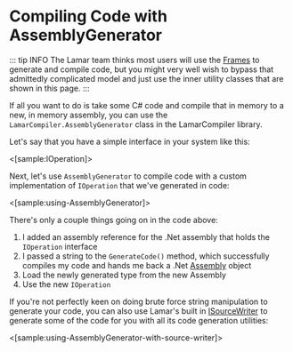 # Compiling Code with AssemblyGenerator

::: tip INFO
The Lamar team thinks most users will use the [Frames](/guide/compilation/frames/) to generate and compile code, but you
might very well wish to bypass that admittedly complicated model and just use the inner utility classes
that are shown in this page.
:::

If all you want to do is take some C# code and compile that in memory to a new, in memory assembly, you can use
the `LamarCompiler.AssemblyGenerator` class in the LamarCompiler library.

Let's say that you have a simple interface in your system like this:

<[sample:IOperation]>

Next, let's use `AssemblyGenerator` to compile code with a custom implementation of `IOperation` that we've generated
in code:

<[sample:using-AssemblyGenerator]>

There's only a couple things going on in the code above:

1. I added an assembly reference for the .Net assembly that holds the `IOperation` interface
1. I passed a string to the `GenerateCode()` method, which successfully compiles my code and hands me back a .Net [Assembly](https://msdn.microsoft.com/en-us/library/system.reflection.assembly(v=vs.110).aspx) object
1. Load the newly generated type from the new Assembly
1. Use the new `IOperation`

If you're not perfectly keen on doing brute force string manipulation to generate your code, you can
also use Lamar's built in [ISourceWriter](/guide/compilation/source-writer) to generate some of the code for you with
all its code generation utilities:

<[sample:using-AssemblyGenerator-with-source-writer]>

